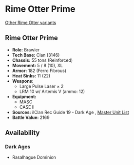 # Rime Otter Prime 

[Other Rime Otter variants](../rime_otter.md) 

## Rime Otter Prime 

- **Role:** Brawler 
- **Tech Base:** Clan (3146) 
- **Chassis:** 55 tons (Reinforced) 
- **Movement:** 5 / 8 (10), XL 
- **Armor:** 182 (Ferro Fibrous) 
- **Heat Sinks:** 11 (22) 
- **Weapons:** 
  - Large Pulse Laser × 2 
  - LRM 10 w/ Artemis V (ammo: 12) 
- **Equipment:** 
  - MASC 
  - CASE II 
- **Sources:** ilClan Rec Guide 19 - Dark Age , [Master Unit List](http://masterunitlist.info/Unit/Details/8309/rime-otter-prime) 
- **Battle Value:** 2169 

## Availability 

### Dark Ages 

- Rasalhague Dominion 

